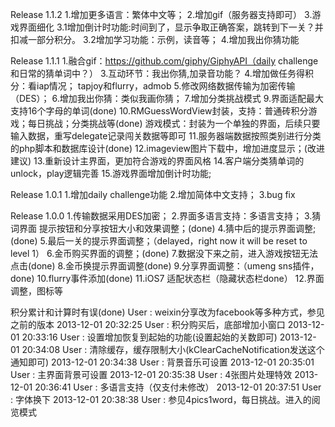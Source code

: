 Release 1.1.2
1.增加更多语言：繁体中文等；
2.增加gif（服务器支持即可）
3.游戏界面细化
3.1增加倒计时功能:时间到了，显示争取正确答案，跳转到下一关？并扣减一部分积分。
3.2增加学习功能：示例，读音等；
4.增加我出你猜功能

Release 1.1.1
1.融合gif：https://github.com/giphy/GiphyAPI（daily challenge和日常的猜单词中？）
3.互动环节：我出你猜,加录音功能？
4.增加做任务得积分：看iap情况；
    tapjoy和flurry，admob
5.修改网络数据传输为加密传输（DES）；
6.增加我出你猜：类似我画你猜；
7.增加分类挑战模式
9.界面适配最大支持16个字母的单词(done)
10.RMGuessWordView封装，支持：普通砖积分游戏；每日挑战；分类挑战等(done)
   游戏模式：封装为一个单独的界面，后续只要输入数据，重写delegate记录闯关数据等即可
11.服务器端数据按照类别进行分类的php脚本和数据库设计(done)
12.imageview图片下载中，增加进度显示；(改进建议)
13.重新设计主界面，更加符合游戏的界面风格
14.客户端分类猜单词的unlock，play逻辑完善
15.游戏界面增加倒计时功能;

Release 1.0.1
1.增加daily challenge功能
2.增加简体中文支持；
3.bug fix

Release 1.0.0
1.传输数据采用DES加密；
2.界面多语言支持：多语言支持；
3.猜词界面 提示按钮和分享按钮大小和效果调整；(done)
4.猜中后的提示界面调整;(done)
5.最后一关的提示界面调整；（delayed，right now it will be reset to level 1）
6.金币购买界面的调整；(done)
7.数据没下来之前，进入游戏按钮无法点击(done)
8.金币换提示界面调整(done)
9.分享界面调整：（umeng sns插件，done)
10.flurry事件添加(done)
11.iOS7 适配状态栏（隐藏状态栏done）
12.界面调整，图标等

积分累计和计算时有误(done)
User : weixin分享改为facebook等多种方式，参见之前的版本
2013-12-01 20:32:25
User : 积分购买后，底部增加小窗口
2013-12-01 20:33:16
User : 设置增加恢复到起始的功能(设置起始的关数即可)
2013-12-01 20:34:08
User : 清除缓存，缓存限制大小(kClearCacheNotification发送这个通知即可)
2013-12-01 20:34:38
User : 背景音乐可设置
2013-12-01 20:35:01
User : 主界面背景可设置
2013-12-01 20:35:38
User : 4张图片处理特效
2013-12-01 20:36:41
User : 多语言支持（仅支付未修改）
2013-12-01 20:37:51
User : 字体换下
2013-12-01 20:38:38
User : 参见4pics1word，每日挑战。进入的阅览模式